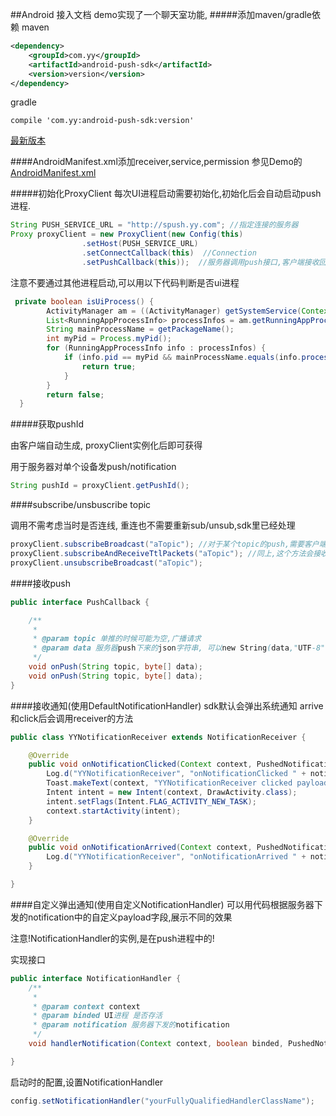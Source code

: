 ##Android 接入文档
demo实现了一个聊天室功能,
#####添加maven/gradle依赖
maven
```xml
<dependency>
    <groupId>com.yy</groupId>
    <artifactId>android-push-sdk</artifactId>
    <version>version</version>
</dependency>
```
gradle
```
compile 'com.yy:android-push-sdk:version'
```
[最新版本](http://search.maven.org/#search%7Cgav%7C1%7Cg%3A%22com.yy%22%20AND%20a%3A%22android-push-sdk%22)

####AndroidManifest.xml添加receiver,service,permission
参见Demo的[AndroidManifest.xml](src/main/AndroidManifest.xml)

#####初始化ProxyClient
每次UI进程启动需要初始化,初始化后会自动启动push进程.
```java
String PUSH_SERVICE_URL = "http://spush.yy.com"; //指定连接的服务器
Proxy proxyClient = new ProxyClient(new Config(this)
                .setHost(PUSH_SERVICE_URL)
                .setConnectCallback(this)  //Connection
                .setPushCallback(this));  //服务器调用push接口,客户端接收回调
```
注意不要通过其他进程启动,可以用以下代码判断是否ui进程
```java
 private boolean isUiProcess() {
        ActivityManager am = ((ActivityManager) getSystemService(Context.ACTIVITY_SERVICE));
        List<RunningAppProcessInfo> processInfos = am.getRunningAppProcesses();
        String mainProcessName = getPackageName();
        int myPid = Process.myPid();
        for (RunningAppProcessInfo info : processInfos) {
            if (info.pid == myPid && mainProcessName.equals(info.processName)) {
                return true;
            }
        }
        return false;
  }
```

#####获取pushId

由客户端自动生成, proxyClient实例化后即可获得

用于服务器对单个设备发push/notification
```java
String pushId = proxyClient.getPushId();
```


####subscribe/unsbuscribe topic

调用不需考虑当时是否连线, 重连也不需要重新sub/unsub,sdk里已经处理
```java
proxyClient.subscribeBroadcast("aTopic"); //对于某个topic的push,需要客户端主动订阅,才能收到.如demo中,需订阅"chatRoom" topic,才能收到聊天消息
proxyClient.subscribeAndReceiveTtlPackets("aTopic"); //同上,这个方法会接收服务器的重传
proxyClient.unsubscribeBroadcast("aTopic");
```

####接收push
```java
public interface PushCallback {

    /**
     *
     * @param topic 单推的时候可能为空,广播请求
     * @param data 服务器push下来的json字符串, 可以new String(data,"UTF-8")转换为字符串
     */
    void onPush(String topic, byte[] data);
    void onPush(String topic, byte[] data);
}
```

####接收通知(使用DefaultNotificationHandler)
sdk默认会弹出系统通知
arrive和click后会调用receiver的方法
```java
public class YYNotificationReceiver extends NotificationReceiver {

    @Override
    public void onNotificationClicked(Context context, PushedNotification notification) {
        Log.d("YYNotificationReceiver", "onNotificationClicked " + notification.id + " values " + notification.values);
        Toast.makeText(context, "YYNotificationReceiver clicked payload: " + notification.values.get("payload"), Toast.LENGTH_SHORT).show();
        Intent intent = new Intent(context, DrawActivity.class);
        intent.setFlags(Intent.FLAG_ACTIVITY_NEW_TASK);
        context.startActivity(intent);
    }

    @Override
    public void onNotificationArrived(Context context, PushedNotification notification) {
        Log.d("YYNotificationReceiver", "onNotificationArrived " + notification.id + " values " + notification.values);
    }

}
```

####自定义弹出通知(使用自定义NotificationHandler)
可以用代码根据服务器下发的notification中的自定义payload字段,展示不同的效果

注意!NotificationHandler的实例,是在push进程中的!

实现接口
```java
public interface NotificationHandler {
    /**
     *
     * @param context context
     * @param binded UI进程 是否存活
     * @param notification 服务器下发的notification
     */
    void handlerNotification(Context context, boolean binded, PushedNotification notification);

}
```
启动时的配置,设置NotificationHandler
```java
config.setNotificationHandler("yourFullyQualifiedHandlerClassName");
```
